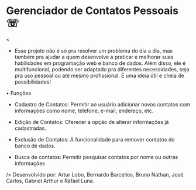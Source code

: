 # Gerenciador de Contatos Pessoais ☏
<

- Esse projeto não é só pra resolver um problema do dia a dia, mas também pra ajudar a quem desenvolve a praticar e melhorar suas habilidades em programação web e banco de dados. Além disso, ele é multifuncional, podendo ser adaptado pra diferentes necessidades, seja pra uso pessoal ou até mesmo profissional. É uma ideia útil e cheia de possibilidades!

• Funções

- Cadastro de Contatos:
Permitir ao usuário adicionar novos contatos com informações como nome, telefone, e-mail, endereço, etc.

- Edição de Contatos:
Oferecer a opção de alterar informações já cadastradas.

- Exclusão de Contatos:
A funcionalidade para remover contatos do banco de dados.

- Busca de contatos:
Permitir pesquisar contatos por nome ou outras informações

/>
Desenvolvido por:
Artur Lobo,
Bernardo Barcellos,
Bruno Nathan,
José Carlos,
Gabriel Arthur e
Rafael Luna.
